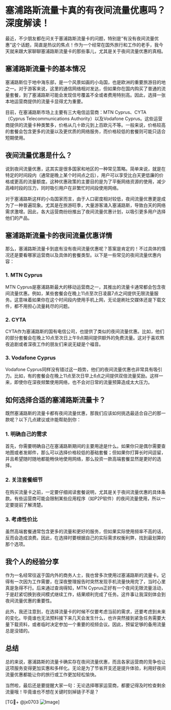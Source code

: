 # 塞浦路斯流量卡真的有夜间流量优惠吗？深度解读！

最近，不少朋友都在问关于塞浦路斯流量卡的问题，特别是“有没有夜间流量优惠”这个话题，简直是热议的焦点！作为一个经常在国外旅行和工作的老手，我今天就来跟大家聊聊塞浦路斯流量卡的那些事儿，尤其是关于夜间流量优惠的真相。

## 塞浦路斯流量卡的基本情况

塞浦路斯位于地中海东部，是一个风景如画的小岛国，也是欧洲的重要旅游目的地之一。对于游客来说，这里的通信网络相对发达，但如果你在国内购买了普通的流量套餐，到了塞浦路斯可能会发现信号覆盖不全或者费用特别高。因此，选择一张本地运营商提供的流量卡显得尤为重要。

目前，在塞浦路斯市场上主要有三大电信运营商：MTN Cyprus、CYTA（Cyprus Telecommunications Authority）以及Vodafone Cyprus。这些运营商提供的流量卡种类繁多，价格从几十欧元到上百欧元不等。一般来说，价格较高的套餐会包含更多的流量以及更优质的网络服务，而价格较低的套餐则可能只适合短期使用。

## 夜间流量优惠是什么？

说到夜间流量优惠，这其实是很多国家和地区的一种常见策略。简单来说，就是在特定的时间段内（通常是晚上某个时间点之后），用户可以享受比白天更低廉的价格或更高的流量额度。这种优惠政策的主要目的是为了平衡网络资源的使用，减少高峰时段的压力，同时吸引用户在非繁忙时间段使用网络。

对于塞浦路斯这样的小岛国家而言，由于人口密度相对较低，夜间流量优惠更是成为了一种普遍现象。尤其是在旅游旺季，大量游客涌入塞浦路斯，导致白天的网络需求激增。因此，各大运营商纷纷推出了夜间流量优惠计划，以吸引更多用户选择他们的产品。

## 塞浦路斯流量卡的夜间流量优惠详情

那么，塞浦路斯流量卡到底有没有夜间流量优惠呢？答案是肯定的！不过具体的情况还是要看哪家运营商以及具体的套餐类型。以下是一些常见的夜间流量优惠内容：

### 1. MTN Cyprus
MTN Cyprus是塞浦路斯最大的移动运营商之一，其推出的流量卡通常都会包含夜间流量优惠。例如，某些套餐会在晚上11点至次日凌晨7点之间提供无限流量服务。这意味着如果你在这个时间段内使用手机上网，无论是刷社交媒体还是下载文件，都不用担心流量耗尽的问题。

### 2. CYTA
CYTA作为塞浦路斯的国有电信公司，也提供了类似的夜间流量优惠。比如，他们的部分套餐会在晚上10点至次日上午9点期间提供额外的免费流量。这对于喜欢熬夜追剧或者深夜工作的朋友们来说无疑是个福音。

### 3. Vodafone Cyprus
Vodafone Cyprus同样没有错过这一趋势，他们的夜间流量优惠也非常具有吸引力。比如，有的套餐会在晚上11点至次日早上6点之间提供双倍流量奖励。这样一来，即使你在深夜频繁使用网络，也不会对日常的流量预算造成太大压力。

## 如何选择合适的塞浦路斯流量卡？

既然塞浦路斯的流量卡都有夜间流量优惠，那我们应该如何挑选最适合自己的那一款呢？以下几点建议或许能帮助到你：

### 1. 明确自己的需求
首先，你需要明确自己在塞浦路斯期间的主要用途是什么。如果你只是偶尔需要查地图或者发邮件，那么可以选择价格较低的基础套餐；但如果你打算长时间逗留，并且希望随时随地都能畅快地使用网络，那么投资一款高端套餐显然是更好的选择。

### 2. 关注套餐细节
在购买流量卡之前，一定要仔细阅读套餐说明，尤其是关于夜间流量优惠的具体条款。有些运营商可能会限制某些应用程序（如P2P软件）的夜间流量使用，所以一定要提前了解清楚。

### 3. 考虑性价比
虽然高端套餐通常包含更多的流量和更好的服务，但如果实际使用频率不高的话，反而会造成浪费。因此，在选择时要根据自己的实际需求权衡利弊，找到最划算的那个选项。

## 我个人的经验分享

作为一名经常往返于国内外的商务人士，我也曾多次使用过塞浦路斯的流量卡。记得有一次因为工作需要，在深夜整理报告时突然发现手机流量快用完了，当时心里真是急得不行。后来通过查询得知，MTN Cyprus正好有一个夜间无限流量活动，于是赶紧切换到夜间模式继续工作，结果顺利完成了任务。这件事让我深刻体会到夜间流量优惠的重要性。

此外，我还注意到，在选择流量卡的时候不仅要考虑当前的需求，还要考虑到未来的变化。毕竟谁也无法预料接下来几天会发生什么，也许突然接到紧急任务需要大量下载资料，或者临时决定参加一个重要的视频会议。因此，预留足够的备用流量总是没错的。

## 总结

总的来说，塞浦路斯的流量卡确实存在夜间流量优惠，而且各家运营商的竞争也让这项服务变得更加实惠和多样化。无论是为了节省开支还是提升体验，利用好夜间流量优惠都能让你的旅行或工作更加轻松愉快。

当然啦，最后还是要提醒大家一句：无论选择哪家运营商，都要记得及时检查剩余流量哦！毕竟谁也不想在关键时刻掉链子不是？

[TG💪+ @jx0703 ![Image](https://github.com/user-attachments/assets/dbca1d08-cadb-493c-b0ec-ad6f7a83f270)]